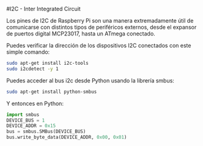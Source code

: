 <!--
---
name: I2C
class: interface
type: pinout
description: Pines de i2c de Rasberry Pi
pin:
  '3':
    name: Datos
    direction: ambas
    active: alto (encendido)
  '5':
    name: Reloj
    direction: ambas
    active: alto (encendido)
  '27':
    name: Datos EEPROM
    direction: ambas
    active: alto (encendido)
  '28':
    name: Reloj EEPROM
    direction: ambas
    active: alto (encendido)

-->
#I2C - Inter Integrated Circuit

Los pines de I2C de Raspberry Pi son una manera extremadamente útil de comunicarse con distintos tipos de periféricos externos, desde el
expansor de puertos digital MCP23017, hasta un ATmega conectado.

Puedes verificar la dirección de los dispositivos I2C conectados con este simple comando:

```bash
sudo apt-get install i2c-tools
sudo i2cdetect -y 1
```
Puedes acceder al bus i2c desde Python usando la librería smbus:

```bash
sudo apt-get install python-smbus
```

Y entonces en Python:

```python
import smbus
DEVICE_BUS = 1
DEVICE_ADDR = 0x15
bus = smbus.SMBus(DEVICE_BUS)
bus.write_byte_data(DEVICE_ADDR, 0x00, 0x01)
```
